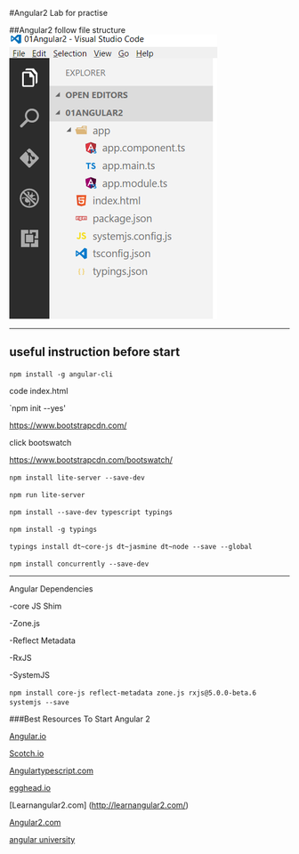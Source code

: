 #Angular2 Lab for practise



##Angular2 follow file structure
<img src="https://github.com/sarveshhome/Angular2Lab/blob/master/images/Setup-Angular2.PNG"></img>

************************************************************
useful instruction before start
---------------------------------------------


`npm install -g angular-cli`

code index.html

`npm init --yes'


https://www.bootstrapcdn.com/

click bootswatch

https://www.bootstrapcdn.com/bootswatch/

`npm install lite-server --save-dev`

`npm run lite-server`

`npm install --save-dev typescript typings`

`npm install -g typings`

`typings install dt~core-js dt~jasmine dt~node --save --global`

`npm install concurrently --save-dev`


-----------------------------------
Angular Dependencies

 -core JS Shim
 
 -Zone.js
 
 -Reflect Metadata
 
 -RxJS
 
 -SystemJS 
 


 `npm install core-js reflect-metadata zone.js rxjs@5.0.0-beta.6 systemjs --save`
 
 
 ###Best Resources To Start Angular 2 

 [Angular.io](https://angular.io/)

 [Scotch.io](https://scotch.io/tag/angular-js)
 
 [Angulartypescript.com](http://www.angulartypescript.com/)
 
 [egghead.io](https://egghead.io/courses/angular-2-fundamentals)
 
 [Learnangular2.com] (http://learnangular2.com/)  
 
 [Angular2.com](http://www.angular2.com/) 
 
 [angular university](https://angular-university.io/)


